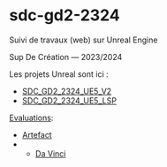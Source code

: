 # sdc-gd2-2324

Suivi de travaux (web) sur Unreal Engine

Sup De Création — 2023/2024

Les projets Unreal sont ici :
- [SDC_GD2_2324_UE5_V2](https://github.com/jniac/SDC_GD2_2324_UE5_V2)
- [SDC_GD2_2324_UE5_LSP](https://github.com/jniac/SDC_GD2_2324_UE5_LSP)

[Evaluations](https://jniac.github.io/sdc-gd2-2324/info/evaluations):
- [Artefact](https://jniac.github.io/sdc-gd2-2324/info/evaluations/artefact)
- - [Da Vinci](https://jniac.github.io/sdc-gd2-2324/info/evaluations/davinci)
